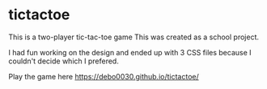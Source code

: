 # tictactoe

This is a two-player tic-tac-toe game
This was created as a school project. 

I had fun working on the design and ended up with 3 CSS files because I couldn't decide which I prefered.

Play the game here https://debo0030.github.io/tictactoe/
